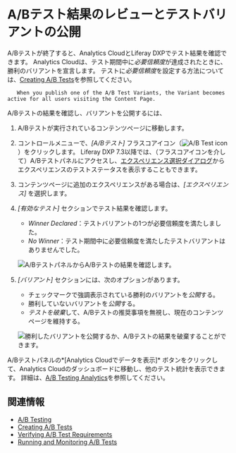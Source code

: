 # A/Bテスト結果のレビューとテストバリアントの公開

A/Bテストが終了すると、Analytics CloudとLiferay DXPでテスト結果を確認できます。 Analytics Cloudは、テスト期間中に*必要信頼度*が達成されたときに、勝利のバリアントを宣言します。 テストに*必要信頼度*を設定する方法については、[Creating A/B Tests](./creating-ab-tests.md)を参照してください。

``` note::
   When you publish one of the A/B Test Variants, the Variant becomes active for all users visiting the Content Page.
```

A/Bテストの結果を確認し、バリアントを公開するには、

1.  A/Bテストが実行されているコンテンツページに移動します。

2.  コントロールメニューで、*[A/Bテスト]* フラスコアイコン（![A/B Test icon](../../../images/icon-ab-testing.png)）をクリックします。 Liferay DXP 7.3以降では、（フラスコアイコンを介して）A/Bテストパネルにアクセスし、[エクスペリエンス選択ダイアログ](../../personalizing-site-experience/experience-personalization/content-page-personalization.md)からエクスペリエンスのテストステータスを表示することもできます。

3.  コンテンツページに追加のエクスペリエンスがある場合は、*[エクスペリエンス]* を選択します。

4.  *[有効なテスト]* セクションでテスト結果を確認します。

      - *Winner Declared*：テストバリアントの1つが必要信頼度を満たしました。
      - *No Winner*：テスト期間中に必要信頼度を満たしたテストバリアントはありませんでした。

    ![A/BテストパネルからA/Bテストの結果を確認します。](reviewing-ab-test-results-and-publishing-test-variants/images/01.png)

5.  *[バリアント]* セクションには、次のオプションがあります。

      - チェックマークで強調表示されている勝利のバリアントを*公開*する。
      - 勝利していないバリアントを*公開*する。
      - *テストを破棄*して、A/Bテストの推奨事項を無視し、現在のコンテンツページを維持する。

    ![勝利したバリアントを公開するか、A/Bテストの結果を破棄することができます。](reviewing-ab-test-results-and-publishing-test-variants/images/02.png)

A/Bテストパネルの*[Analytics Cloudでデータを表示]* ボタンをクリックして、Analytics Cloudのダッシュボードに移動し、他のテスト統計を表示できます。 詳細は、[A/B Testing Analytics](https://learn.liferay.com/analytics-cloud/latest/en/touchpoints/a-b-testing.html#summary)を参照してください。

## 関連情報

  - [A/B Testing](./ab-testing.md)
  - [Creating A/B Tests](./creating-ab-tests.md)
  - [Verifying A/B Test Requirements](./verifying-ab-test-requirements.md)
  - [Running and Monitoring A/B Tests](./running-and-monitoring-ab-tests)
